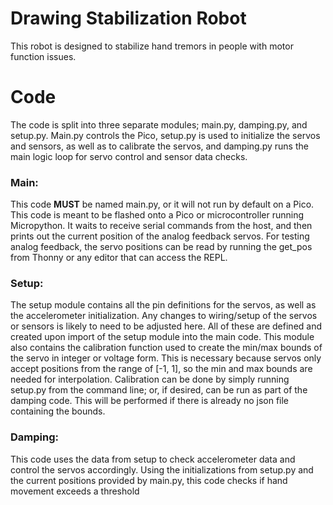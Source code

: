 # Drawing Stabilization Robot
 This robot is designed to stabilize hand tremors in people with motor function issues. 

# Code
The code is split into three separate modules; main.py, damping.py, and setup.py. Main.py controls the Pico, setup.py
is used to initialize the servos and sensors, as well as to calibrate the servos, and damping.py runs the main logic loop
for servo control and sensor data checks. 

### **Main**: 
This code **MUST** be named main.py, or it will not run by default on a Pico. This code is meant to be flashed onto a Pico or microcontroller running Micropython. It waits to receive serial commands
from the host, and then prints out the current position of the analog feedback servos. For testing analog feedback, the servo
positions can be read by running the get_pos from Thonny or any editor that can access the REPL.

### **Setup**:
The setup module contains all the pin definitions for the servos, as well as the accelerometer initialization.
Any changes to wiring/setup of the servos or sensors is likely to need to be adjusted here. All of these are defined and
created upon import of the setup module into the main code. This module also contains the calibration function used to 
create the min/max bounds of the servo in integer or voltage form. This is necessary because servos only accept positions
from the range of [-1, 1], so the min and max bounds are needed for interpolation. Calibration can be done by simply running 
setup.py from the command line; or, if desired, can be run as part of the damping code. This will be performed if there is already no 
json file containing the bounds. 

### **Damping**:
This code uses the data from setup to check accelerometer data and control the servos accordingly. Using the initializations
from setup.py and the current positions provided by main.py, this code checks if hand movement exceeds a threshold
